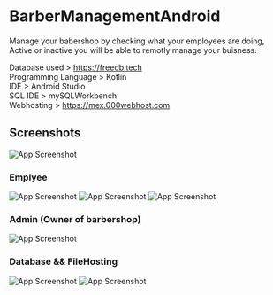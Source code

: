 #  BarberManagementAndroid

Manage your babershop by checking what your employees are doing, Active or inactive you will be able to remotly manage your buisness. 

Database used > https://freedb.tech <br />
Programming Language > Kotlin <br />
IDE > Android Studio <br />
SQL IDE > mySQLWorkbench <br />
Webhosting > https://mex.000webhost.com <br />

## Screenshots

![App Screenshot](Images/A.png)

### Emplyee
![App Screenshot](Images/C.png)
![App Screenshot](Images/D.png)
![App Screenshot](Images/E.png)

### Admin (Owner of barbershop)
![App Screenshot](Images/B.png)

### Database && FileHosting

![App Screenshot](Images/F.png)
![App Screenshot](Images/G.png)
